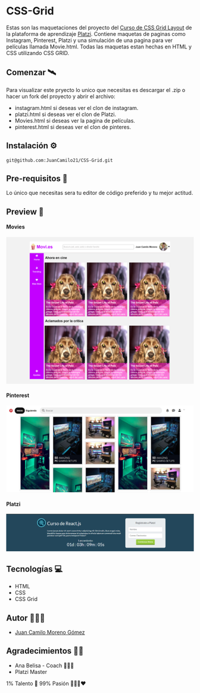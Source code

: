 # CSS-Grid
Estas son las maquetaciones del proyecto del [Curso de CSS Grid Layout](https://platzi.com/clases/css-grid-layout/) de la plataforma de aprendizaje [Platzi](https://platzi.com/).
Contiene maquetas de paginas como Instagram, Pinterest, Platzi y una simulación de una pagina para ver películas llamada Movie.html. Todas las maquetas estan hechas en HTML y CSS utilizando CSS GRID.

## Comenzar 🛰
Para visualizar este pryecto lo unico que necesitas es descargar el .zip o hacer un fork del proyecto y abrir el archivo:
- instagram.html si deseas ver el clon de instagram.
- platzi.html si deseas ver el clon de Platzi.
- Movies.html si deseas ver la pagina de películas.
- pinterest.html si deseas ver el clon de pinteres.

## Instalación ⚙
    git@github.com:JuanCamilo21/CSS-Grid.git

## Pre-requisitos 📝
Lo único que necesitas sera tu editor de código preferido y tu mejor actitud.

## Preview 👀
#### Movies
![Movies](img/Movies.png)

#### Pinterest
![Pinterest](img/Home-Pinterest.png)

#### Platzi
![Platzi](img/Home-Platzi.png)


## Tecnologías 💻

 - HTML
 - CSS
 - CSS Grid

## Autor 🙋🏼‍♂️

 - [Juan Camilo Moreno Gómez](https://github.com/JuanCamilo21)
 
## Agradecimientos 👏🏽
- Ana Belisa - Coach 👩🏽‍🏫
- Platzi Master 


1% Talento 🧠  99% Pasión 👨🏼‍💻❤️
